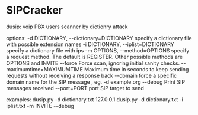 # SIPCracker

dusip: voip PBX users scanner by dictionry attack 

options:
  -d DICTIONARY, --dictionary=DICTIONARY
                specify a dictionary file with possible
                extension names
  -i DICTIONARY, --iplist=DICTIONARY
                 specify a dictionary file with  ips
  -m OPTIONS, --method=OPTIONS
                specify a request method. The default is REGISTER.
                Other possible methods are OPTIONS and INVITE
  --force       Force scan, ignoring initial sanity checks.
  --maximumtime=MAXIMUMTIME
                Maximum time in seconds to keep sending requests
                without receiving a response back
  --domain      force a specific domain name for the SIP message
                , eg. -d example.org
  --debug        Print SIP messages received
  --port=PORT    port SIP target to send


examples:
  dusip.py -d dictionary.txt 127.0.0.1
  dusip.py -d dictionary.txt -i iplist.txt -m INVITE --debug
